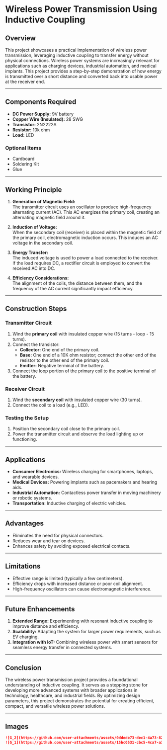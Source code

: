 # Wireless Power Transmission Using Inductive Coupling  

## Overview  
This project showcases a practical implementation of wireless power transmission, leveraging inductive coupling to transfer energy without physical connections. Wireless power systems are increasingly relevant for applications such as charging devices, industrial automation, and medical implants. This project provides a step-by-step demonstration of how energy is transmitted over a short distance and converted back into usable power at the receiver end.  

---

## Components Required  
- **DC Power Supply:** 9V battery  
- **Copper Wire (Insulated):** 28 SWG  
- **Transistor:** 2N2222A  
- **Resistor:** 10k ohm  
- **Load:** LED  

### Optional Items  
- Cardboard  
- Soldering Kit  
- Glue  

---

## Working Principle  

1. **Generation of Magnetic Field:**  
   The transmitter circuit uses an oscillator to produce high-frequency alternating current (AC). This AC energizes the primary coil, creating an alternating magnetic field around it.  

2. **Induction of Voltage:**  
   When the secondary coil (receiver) is placed within the magnetic field of the primary coil, electromagnetic induction occurs. This induces an AC voltage in the secondary coil.  

3. **Energy Transfer:**  
   The induced voltage is used to power a load connected to the receiver. If the load requires DC, a rectifier circuit is employed to convert the received AC into DC.  

4. **Efficiency Considerations:**  
   The alignment of the coils, the distance between them, and the frequency of the AC current significantly impact efficiency.  

---

## Construction Steps  

### Transmitter Circuit  
1. Wind the **primary coil** with insulated copper wire (15 turns - loop - 15 turns).  
2. Connect the transistor:  
   - **Collector:** One end of the primary coil.  
   - **Base:** One end of a 10K ohm resistor; connect the other end of the resistor to the other end of the primary coil.  
   - **Emitter:** Negative terminal of the battery.  
3. Connect the loop portion of the primary coil to the positive terminal of the battery.  

### Receiver Circuit  
1. Wind the **secondary coil** with insulated copper wire (30 turns).  
2. Connect the coil to a load (e.g., LED).  

### Testing the Setup  
1. Position the secondary coil close to the primary coil.  
2. Power the transmitter circuit and observe the load lighting up or functioning.  

---

## Applications  

- **Consumer Electronics:** Wireless charging for smartphones, laptops, and wearable devices.  
- **Medical Devices:** Powering implants such as pacemakers and hearing aids.  
- **Industrial Automation:** Contactless power transfer in moving machinery or robotic systems.  
- **Transportation:** Inductive charging of electric vehicles.  

---

## Advantages  

- Eliminates the need for physical connectors.  
- Reduces wear and tear on devices.  
- Enhances safety by avoiding exposed electrical contacts.  

---

## Limitations  

- Effective range is limited (typically a few centimeters).  
- Efficiency drops with increased distance or poor coil alignment.  
- High-frequency oscillators can cause electromagnetic interference.  

---

## Future Enhancements  

1. **Extended Range:** Experimenting with resonant inductive coupling to improve distance and efficiency.  
2. **Scalability:** Adapting the system for larger power requirements, such as EV charging.  
3. **Integration with IoT:** Combining wireless power with smart sensors for seamless energy transfer in connected systems.  

---

## Conclusion  

The wireless power transmission project provides a foundational understanding of inductive coupling. It serves as a stepping stone for developing more advanced systems with broader applications in technology, healthcare, and industrial fields. By optimizing design parameters, this project demonstrates the potential for creating efficient, compact, and versatile wireless power solutions.  

---

## Images  


```markdown
![G_2](https://github.com/user-attachments/assets/0ddede73-dec1-4a73-82d2-a34dd93b8f11)
![G_1](https://github.com/user-attachments/assets/15bc0531-cbc5-4ca7-a3d0-cb51f29a9541)
